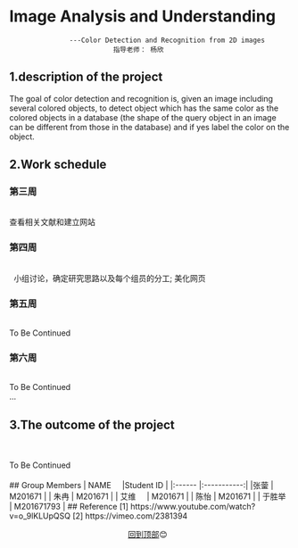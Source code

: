 # Image Analysis and Understanding
                   ---Color Detection and Recognition from 2D images  
                              指导老师： 杨欣
   
## 1.description of the project
   The  goal  of  color  detection  and  recognition  is,  given  an  image  including  several 
colored  objects,  to  detect  object  which has the same  color  as  the colored  objects  in a 
database  (the shape of the  query object  in an image can be different from those in the 
database)  and if yes label  the  color  on the object.

## 2.Work schedule
### 第三周    
<br />
    查看相关文献和建立网站
<br />

### 第四周
<br />
   小组讨论，确定研究思路以及每个组员的分工;
     美化网页
<br />

### 第五周
<br />
   To Be Continued
<br />

### 第六周
<br />
   To Be Continued
<br />
 ...
 
## 3.The outcome of the project
<br />
<br />
   To Be Continued
<br />
<br />
## Group Members
| NAME     |Student ID  |
|:------   |:-----------:|
|张蓥       | M201671    |
|  朱冉     | M201671    |
|  艾维     | M201671    |
|  陈怡     | M201671    |
|  于胜举   | M201671793 |
## Reference
  [1] https://www.youtube.com/watch?v=o_9lKLUpQSQ  
  [2] https://vimeo.com/2381394
  
                                                                                                       [回到顶部](#readme):blush:
